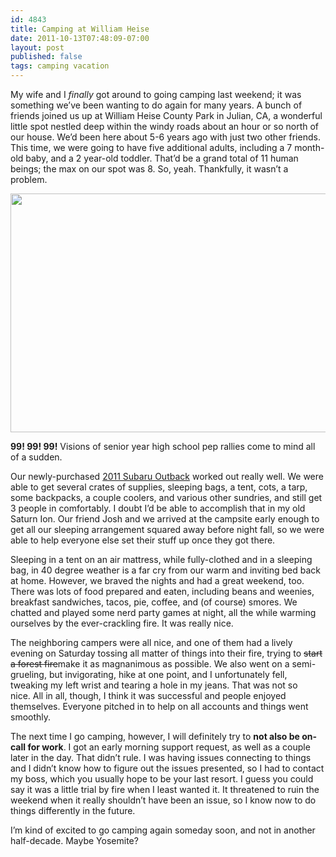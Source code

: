 ```yaml
---
id: 4843
title: Camping at William Heise
date: 2011-10-13T07:48:09-07:00
layout: post
published: false
tags: camping vacation
---
```


My wife and I _finally_ got around to going camping last weekend; it was something we&#8217;ve been wanting to do again for many years. A bunch of friends joined us up at William Heise County Park in Julian, CA, a wonderful little spot nestled deep within the windy roads about an hour or so north of our house. We&#8217;d been here about 5-6 years ago with just two other friends. This time, we were going to have five additional adults, including a 7 month-old baby, and a 2 year-old toddler. That&#8217;d be a grand total of 11 human beings; the max on our spot was 8. So, yeah. Thankfully, it wasn&#8217;t a problem.

<!--more-->

<a href="http://blog.nebyoolae.com/camping-at-william-heise/camping_at_site_99/" rel="attachment wp-att-4836"><img data-attachment-id="4836" data-permalink="https://blog.nebyoolae.com/?attachment_id=4836" data-orig-file="https://blog.nebyoolae.com/wp-content/uploads/2011/10/camping_at_site_99.jpg" data-orig-size="1296,968" data-comments-opened="1" data-image-meta="{&quot;aperture&quot;:&quot;2.8&quot;,&quot;credit&quot;:&quot;&quot;,&quot;camera&quot;:&quot;iPhone 4&quot;,&quot;caption&quot;:&quot;&quot;,&quot;created_timestamp&quot;:&quot;1318153632&quot;,&quot;copyright&quot;:&quot;&quot;,&quot;focal_length&quot;:&quot;3.85&quot;,&quot;iso&quot;:&quot;80&quot;,&quot;shutter_speed&quot;:&quot;0.00537634408602&quot;,&quot;title&quot;:&quot;&quot;}" data-image-title="camping_at_site_99" data-image-description="" data-image-caption="" data-medium-file="https://blog.nebyoolae.com/wp-content/uploads/2011/10/camping_at_site_99-640x478.jpg" data-large-file="https://blog.nebyoolae.com/wp-content/uploads/2011/10/camping_at_site_99-800x597.jpg" loading="lazy" class="alignnone size-medium wp-image-4836" title="camping_at_site_99" src="http://blog.nebyoolae.com/wp-content/uploads/2011/10/camping_at_site_99-640x478.jpg" alt="" width="512" height="382" srcset="https://blog.nebyoolae.com/wp-content/uploads/2011/10/camping_at_site_99-640x478.jpg 640w, https://blog.nebyoolae.com/wp-content/uploads/2011/10/camping_at_site_99-800x597.jpg 800w, https://blog.nebyoolae.com/wp-content/uploads/2011/10/camping_at_site_99.jpg 1296w" sizes="(max-width: 512px) 100vw, 512px" /></a>

**99! 99! 99!** Visions of senior year high school pep rallies come to mind all of a sudden.

Our newly-purchased [2011 Subaru Outback](http://blog.nebyoolae.com/my-first-our-car-the-subaru-outback/) worked out really well. We were able to get several crates of supplies, sleeping bags, a tent, cots, a tarp, some backpacks, a couple coolers, and various other sundries, and still get 3 people in comfortably. I doubt I&#8217;d be able to accomplish that in my old Saturn Ion. Our friend Josh and we arrived at the campsite early enough to get all our sleeping arrangement squared away before night fall, so we were able to help everyone else set their stuff up once they got there.

Sleeping in a tent on an air mattress, while fully-clothed and in a sleeping bag, in 40 degree weather is a far cry from our warm and inviting bed back at home. However, we braved the nights and had a great weekend, too. There was lots of food prepared and eaten, including beans and weenies, breakfast sandwiches, tacos, pie, coffee, and (of course) smores. We chatted and played some nerd party games at night, all the while warming ourselves by the ever-crackling fire. It was really nice.

The neighboring campers were all nice, and one of them had a lively evening on Saturday tossing all matter of things into their fire, trying to <del>start a forest fire</del>make it as magnanimous as possible. We also went on a semi-grueling, but invigorating, hike at one point, and I unfortunately fell, tweaking my left wrist and tearing a hole in my jeans. That was not so nice. All in all, though, I think it was successful and people enjoyed themselves. Everyone pitched in to help on all accounts and things went smoothly.

The next time I go camping, however, I will definitely try to **not also be on-call for work**. I got an early morning support request, as well as a couple later in the day. That didn&#8217;t rule. I was having issues connecting to things and I didn&#8217;t know how to figure out the issues presented, so I had to contact my boss, which you usually hope to be your last resort. I guess you could say it was a little trial by fire when I least wanted it. It threatened to ruin the weekend when it really shouldn&#8217;t have been an issue, so I know now to do things differently in the future.

I&#8217;m kind of excited to go camping again someday soon, and not in another half-decade. Maybe Yosemite?

